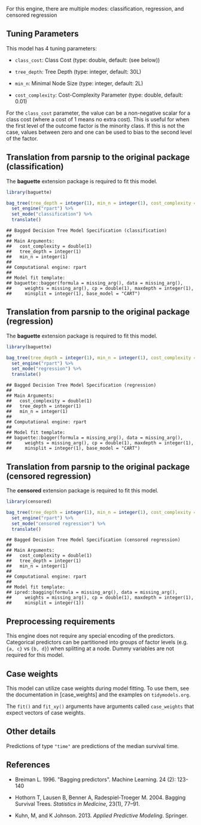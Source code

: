 


For this engine, there are multiple modes: classification, regression, and censored regression

## Tuning Parameters



This model has 4 tuning parameters:

- `class_cost`: Class Cost (type: double, default: (see below))

- `tree_depth`: Tree Depth (type: integer, default: 30L)

- `min_n`: Minimal Node Size (type: integer, default: 2L)

- `cost_complexity`: Cost-Complexity Parameter (type: double, default: 0.01)

For the `class_cost` parameter, the value can be a non-negative scalar for a class cost (where a cost of 1 means no extra cost). This is useful for when the first level of the outcome factor is the minority class. If this is not the case, values between zero and one can be used to bias to the second level of the factor.


## Translation from parsnip to the original package (classification)

The **baguette** extension package is required to fit this model.


``` r
library(baguette)

bag_tree(tree_depth = integer(1), min_n = integer(1), cost_complexity = double(1)) %>% 
  set_engine("rpart") %>% 
  set_mode("classification") %>% 
  translate()
```

```
## Bagged Decision Tree Model Specification (classification)
## 
## Main Arguments:
##   cost_complexity = double(1)
##   tree_depth = integer(1)
##   min_n = integer(1)
## 
## Computational engine: rpart 
## 
## Model fit template:
## baguette::bagger(formula = missing_arg(), data = missing_arg(), 
##     weights = missing_arg(), cp = double(1), maxdepth = integer(1), 
##     minsplit = integer(1), base_model = "CART")
```


## Translation from parsnip to the original package (regression)

The **baguette** extension package is required to fit this model.


``` r
library(baguette)

bag_tree(tree_depth = integer(1), min_n = integer(1), cost_complexity = double(1)) %>% 
  set_engine("rpart") %>% 
  set_mode("regression") %>% 
  translate()
```

```
## Bagged Decision Tree Model Specification (regression)
## 
## Main Arguments:
##   cost_complexity = double(1)
##   tree_depth = integer(1)
##   min_n = integer(1)
## 
## Computational engine: rpart 
## 
## Model fit template:
## baguette::bagger(formula = missing_arg(), data = missing_arg(), 
##     weights = missing_arg(), cp = double(1), maxdepth = integer(1), 
##     minsplit = integer(1), base_model = "CART")
```

## Translation from parsnip to the original package (censored regression)

The **censored** extension package is required to fit this model.


``` r
library(censored)

bag_tree(tree_depth = integer(1), min_n = integer(1), cost_complexity = double(1)) %>% 
  set_engine("rpart") %>% 
  set_mode("censored regression") %>% 
  translate()
```

```
## Bagged Decision Tree Model Specification (censored regression)
## 
## Main Arguments:
##   cost_complexity = double(1)
##   tree_depth = integer(1)
##   min_n = integer(1)
## 
## Computational engine: rpart 
## 
## Model fit template:
## ipred::bagging(formula = missing_arg(), data = missing_arg(), 
##     weights = missing_arg(), cp = double(1), maxdepth = integer(1), 
##     minsplit = integer(1))
```


## Preprocessing requirements


This engine does not require any special encoding of the predictors. Categorical predictors can be partitioned into groups of factor levels (e.g. `{a, c}` vs `{b, d}`) when splitting at a node. Dummy variables are not required for this model. 

## Case weights


This model can utilize case weights during model fitting. To use them, see the documentation in [case_weights] and the examples on `tidymodels.org`. 

The `fit()` and `fit_xy()` arguments have arguments called `case_weights` that expect vectors of case weights. 

## Other details



Predictions of type `"time"` are predictions of the median survival time.

## References

 - Breiman L. 1996. "Bagging predictors". Machine Learning. 24 (2): 123-140
 
 - Hothorn T, Lausen B, Benner A, Radespiel-Troeger M. 2004. Bagging Survival Trees. _Statistics in Medicine_, 23(1), 77–91.
 
 - Kuhn, M, and K Johnson. 2013. *Applied Predictive Modeling*. Springer.
